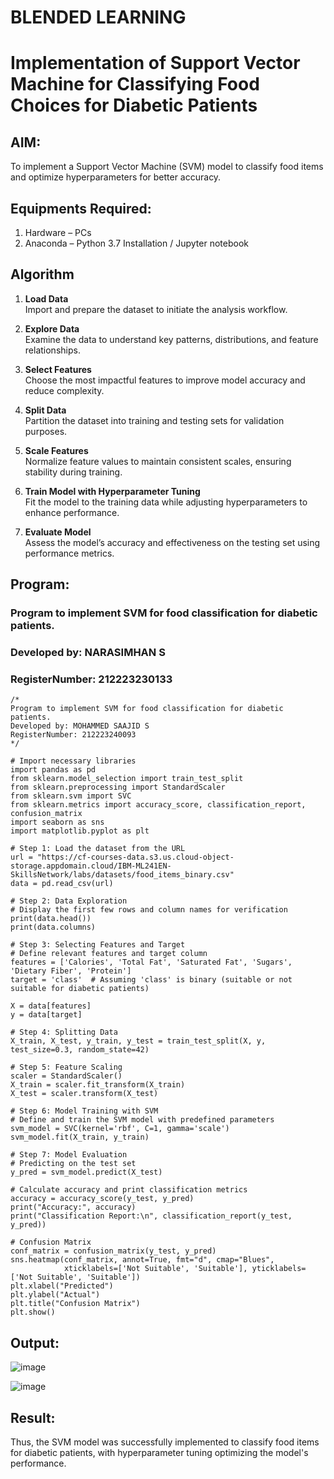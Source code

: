 # BLENDED LEARNING
# Implementation of Support Vector Machine for Classifying Food Choices for Diabetic Patients

## AIM:
To implement a Support Vector Machine (SVM) model to classify food items and optimize hyperparameters for better accuracy.

## Equipments Required:
1. Hardware – PCs
2. Anaconda – Python 3.7 Installation / Jupyter notebook

## Algorithm
1. **Load Data**  
   Import and prepare the dataset to initiate the analysis workflow.

2. **Explore Data**  
   Examine the data to understand key patterns, distributions, and feature relationships.

3. **Select Features**  
   Choose the most impactful features to improve model accuracy and reduce complexity.

4. **Split Data**  
   Partition the dataset into training and testing sets for validation purposes.

5. **Scale Features**  
   Normalize feature values to maintain consistent scales, ensuring stability during training.

6. **Train Model with Hyperparameter Tuning**  
   Fit the model to the training data while adjusting hyperparameters to enhance performance.

7. **Evaluate Model**  
   Assess the model’s accuracy and effectiveness on the testing set using performance metrics. 

## Program:
### Program to implement SVM for food classification for diabetic patients.
### Developed by: NARASIMHAN S 
### RegisterNumber: 212223230133

```
/*
Program to implement SVM for food classification for diabetic patients.
Developed by: MOHAMMED SAAJID S
RegisterNumber: 212223240093
*/

# Import necessary libraries
import pandas as pd
from sklearn.model_selection import train_test_split
from sklearn.preprocessing import StandardScaler
from sklearn.svm import SVC
from sklearn.metrics import accuracy_score, classification_report, confusion_matrix
import seaborn as sns
import matplotlib.pyplot as plt

# Step 1: Load the dataset from the URL
url = "https://cf-courses-data.s3.us.cloud-object-storage.appdomain.cloud/IBM-ML241EN-SkillsNetwork/labs/datasets/food_items_binary.csv"
data = pd.read_csv(url)

# Step 2: Data Exploration
# Display the first few rows and column names for verification
print(data.head())
print(data.columns)

# Step 3: Selecting Features and Target
# Define relevant features and target column
features = ['Calories', 'Total Fat', 'Saturated Fat', 'Sugars', 'Dietary Fiber', 'Protein']
target = 'class'  # Assuming 'class' is binary (suitable or not suitable for diabetic patients)

X = data[features]
y = data[target]

# Step 4: Splitting Data
X_train, X_test, y_train, y_test = train_test_split(X, y, test_size=0.3, random_state=42)

# Step 5: Feature Scaling
scaler = StandardScaler()
X_train = scaler.fit_transform(X_train)
X_test = scaler.transform(X_test)

# Step 6: Model Training with SVM
# Define and train the SVM model with predefined parameters
svm_model = SVC(kernel='rbf', C=1, gamma='scale')
svm_model.fit(X_train, y_train)

# Step 7: Model Evaluation
# Predicting on the test set
y_pred = svm_model.predict(X_test)

# Calculate accuracy and print classification metrics
accuracy = accuracy_score(y_test, y_pred)
print("Accuracy:", accuracy)
print("Classification Report:\n", classification_report(y_test, y_pred))

# Confusion Matrix
conf_matrix = confusion_matrix(y_test, y_pred)
sns.heatmap(conf_matrix, annot=True, fmt="d", cmap="Blues", 
            xticklabels=['Not Suitable', 'Suitable'], yticklabels=['Not Suitable', 'Suitable'])
plt.xlabel("Predicted")
plt.ylabel("Actual")
plt.title("Confusion Matrix")
plt.show()

```
## Output:
![image](https://github.com/user-attachments/assets/03688e90-c576-478e-a27c-b5368297fbde)

![image](https://github.com/user-attachments/assets/7d2b43a7-8441-4dad-8d54-3fdbd93caa4f)

## Result:
Thus, the SVM model was successfully implemented to classify food items for diabetic patients, with hyperparameter tuning optimizing the model's performance.
